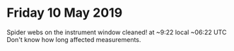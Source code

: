 # Friday 10 May 2019
Spider webs on the instrument window cleaned! at ~9:22 local  ~06:22 UTC
Don't know how long affected measurements. 


